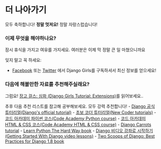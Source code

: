 # 더 나아가기

모두 축하합니다! **정말 멋져요!** 정말 자랑스럽습니다!

### 이제 무엇을 해야하나요?

잠시 휴식을 가지고 여유를 가지세요. 여러분은 이제 막 정말 큰 일 마쳤으니까요

잊지 말고 꼭 하세요:

*   [Facebook][1] 또는 [Twitter][2] 에서 Django Girls를 구독하셔서 최신 정보를 얻으세요!

 [1]: http://facebook.com/djangogirls
 [2]: http://twitter.com/djangogirls

### 다음에 해볼만한 자료를 추천해주실래요?

그럼요! [장고 걸스: 심화 (Django Girls Tutorial: Extensions)][3]를 읽어보세요..

 [3]: http://djangogirls.gitbooks.io/django-girls-tutorial-extensions/

추후 다음 추천 리스트를 참고해 공부해보세요. 모두 강력 추천합니다! - [Django 공식 튜터리얼(Django's official tutorial)][4] - [초보 코더 튜터리얼(New Coder tutorials)][5] - [코드 아카데미 파이썬 코스(Code Academy Python course)][6] - [코드 아카데미 HTML & CSS 코스(Code Academy HTML & CSS course)][7] - [Django Carrots tutorial][8] - [Learn Python The Hard Way book][9] - [Django 비디오 강좌로 시작하기(Getting Started With Django video lessons)][10] - [Two Scoops of Django: Best Practices for Django 1.8 book][11]

 [4]: https://docs.djangoproject.com/en/1.8/intro/tutorial01/
 [5]: http://newcoder.io/tutorials/
 [6]: http://www.codecademy.com/en/tracks/python
 [7]: http://www.codecademy.com/tracks/web
 [8]: http://django.carrots.pl/en/
 [9]: http://learnpythonthehardway.org/book/
 [10]: http://gettingstartedwithdjango.com/
 [11]: http://twoscoopspress.com/products/two-scoops-of-django-1-8